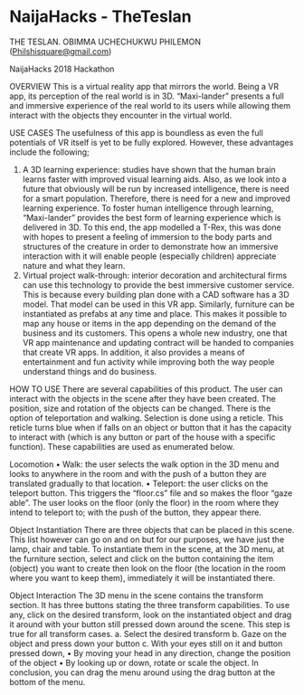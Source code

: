 # NaijaHacks - TheTeslan
THE TESLAN.
OBIMMA UCHECHUKWU PHILEMON (Philshisquare@gmail.com)

NaijaHacks 2018 Hackathon 

OVERVIEW
This is a virtual reality app that mirrors the world. Being a VR app, its perception of the real world is in 3D. “Maxi-lander” presents a full and immersive experience of the real world to its users while allowing them interact with the objects they encounter in the virtual world. 

USE CASES
The usefulness of this app is boundless as even the full potentials of VR itself is yet to be fully explored. However, these advantages include the following;
1.	A 3D learning experience: studies have shown that the human brain learns faster with improved visual learning aids. Also, as we look into a future that obviously will be run by increased intelligence, there is need for a smart population. Therefore, there is need for a new and improved learning experience. To foster human intelligence through learning, “Maxi-lander” provides the best form of learning experience which is delivered in 3D. To this end, the app modelled a T-Rex, this was done with hopes to present a feeling of immersion to the body parts and structures of the creature in order to demonstrate how an immersive interaction with it will enable people (especially children) appreciate nature and what they learn. 
2.	Virtual project walk-through: interior decoration and architectural firms can use this technology to provide the best immersive customer service. This is because every building plan done with a CAD software has a 3D model. That model can be used in this VR app. Similarly, furniture can be instantiated as prefabs at any time and place. This makes it possible to map any house or items in the app depending on the demand of the business and its customers. This opens a whole new industry, one that VR app maintenance and updating contract will be handed to companies that create VR apps.
In addition, it also provides a means of entertainment and fun activity while improving both the way people understand things and do business. 

HOW TO USE
There are several capabilities of this product. The user can interact with the objects in the scene after they have been created. The position, size and rotation of the objects can be changed. There is the option of teleportation and walking. Selection is done using a reticle. This reticle turns blue when if falls on an object or button that it has the capacity to interact with (which is any button or part of the house with a specific function). These capabilities are used as enumerated below.

Locomotion 
•	Walk: the user selects the walk option in the 3D menu and looks to anywhere in the room and with the push of a button they are translated gradually to that location. 
•	Teleport: the user clicks on the teleport button. This triggers the “floor.cs” file and so makes the floor “gaze able”. The user looks on the floor (only the floor) in the room where they intend to teleport to; with the push of the button, they appear there.

Object Instantiation
There are three objects that can be placed in this scene. This list however can go on and on but for our purposes, we have just the lamp, chair and table. To instantiate them in the scene, at the 3D menu, at the furniture section, select and click on the button containing the item (object) you want to create then look on the floor (the location in the room where you want to keep them), immediately it will be instantiated there.

Object Interaction
The 3D menu in the scene contains the transform section. It has three buttons stating the three transform capabilities. To use any, click on the desired transform, look on the instantiated object and drag it around with your button still pressed down around the scene. This step is true for all transform cases.
a.	Select the desired transform
b.	Gaze on the object and press down your button
c.	With your eyes still on it and button pressed down,
•	By moving your head in any direction, change the position of the object
•	By looking up or down, rotate or scale the object.
In conclusion, you can drag the menu around using the drag button at the bottom of the menu.
